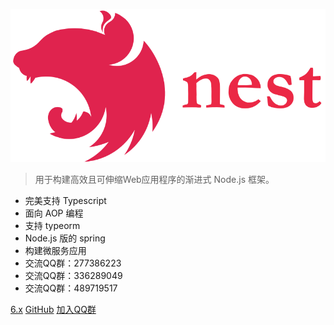 ![logo](_media/icon.svg)


> 用于构建高效且可伸缩Web应用程序的渐进式 Node.js 框架。


- 完美支持 Typescript 
- 面向 AOP 编程 
- 支持 typeorm
- Node.js 版的 spring
- 构建微服务应用
- 交流QQ群：277386223
- 交流QQ群：336289049
- 交流QQ群：489719517

[6.x](/6/firststeps.md)
[GitHub](https://github.com/nestjs/nest)
[加入QQ群](https://jq.qq.com/?_wv=1027&k=5uaXPHc)
